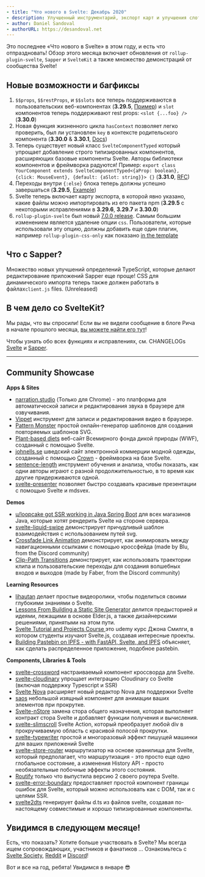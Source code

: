 ```yaml
---
- title: "Что нового в Svelte: Декабрь 2020"
- description: Улучшенный инструментарий, экспорт карт и улучшения слотов и контекста
- author: Daniel Sandoval
- authorURL: https://desandoval.net
---
```


Это последнее «Что нового в Svelte» в этом году, и есть что отпраздновать! Обзор этого месяца включает обновления от `rollup-plugin-svelte`, `Sapper` и `SvelteKit` а также множество демонстраций от сообщества Svelte!

## Новые возможности и багфиксы

1. `$$props`, `$$restProps`, и `$$slots` все теперь поддерживаются в пользовательских веб-компонентах (**3.29.5**, [Пример](https://svelte.dev/repl/ad8e6f39cd20403dacd1be84d71e498d?version=3.29.5)) и `slot` компонентов теперь поддерживают rest props: `<slot {...foo} />` (**3.30.0**)
2. Новая функция жизненного цикла `hasContext` позволяет легко проверить, был ли установлен `key` в контексте родительского компонента (**3.30.0** & **3.30.1**, [Docs](https://svelte.dev/docs#run-time-svelte-hascontext))
3. Теперь существует новый класс  `SvelteComponentTyped` который упрощает добавление строго типизированных компонентов, расширяющих базовые компоненты Svelte. Авторы библиотеки компонентов и фреймворка радуются! Пример: `export class YourComponent extends SvelteComponentTyped<{aProp: boolean}, {click: MouseEvent}, {default: {aSlot: string}}> {}` (**3.31.0**, [RFC](https://github.com/sveltejs/rfcs/pull/37))
4. Переходы внутри `{:else}` блока теперь должны успешно завершаться (**3.29.5**, [Example](https://svelte.dev/repl/49cef205e5da459594ef2eafcbd41593?version=3.29.5))
5. Svelte теперь включает карту экспорта, в которой явно указано, какие файлы можно импортировать из его пакета npm (**3.29.5** с некоторыми исправлениями в **3.29.6**, **3.29.7** и **3.30.0**)
6. `rollup-plugin-svelte` был новый [7.0.0 release](https://github.com/sveltejs/rollup-plugin-svelte/blob/master/CHANGELOG.md). Самым большим изменением является удаление опции  `css`. Пользователи, которые использовали эту опцию, должны добавить еще один плагин, например  `rollup-plugin-css-only` как показано [in the template](https://github.com/sveltejs/template/blob/5b1135c286f7a649daa99825a077586655051649/rollup.config.js#L48)


## Что с Sapper?
Множество новых улучшений определений TypeScript, которые делают редактирование приложений Sapper еще проще! CSS для динамического импорта теперь также должен работать в файлах`client.js` files. (Unreleased)

## В чем дело со SvelteKit?
Мы рады, что вы спросили! Если вы не видели сообщение в блоге Рича в начале прошлого месяца, [вы можете найти его тут](https://svelte.dev/blog/whats-the-deal-with-sveltekit)!

Чтобы узнать обо всех функциях и исправлениях, см. CHANGELOGs [Svelte](https://github.com/sveltejs/svelte/blob/master/CHANGELOG.md) и [Sapper](https://github.com/sveltejs/sapper/blob/master/CHANGELOG.md).

---

## Community Showcase

**Apps & Sites**
- [narration.studio](https://narration.studio/) (Только для Chrome) - это платформа для автоматической записи и редактирования звука в браузере для озвучивания.
- [Vippet](https://vippet.netlify.app/) инструмент для записи и редактирования видео в браузере.
- [Pattern Monster](https://pattern.monster/) простой онлайн-генератор шаблонов для создания повторяемых шаблонов SVG.
- [Plant-based diets](https://planetbaseddiets.panda.org/) веб-сайт Всемирного фонда дикой природы (WWF), созданный с помощью Svelte.
- [johnells.se](https://www.johnells.se/) шведский сайт электронной коммерции модной одежды, созданный с помощью [Crown](https://crownframework.com/) - фреймворка на базе Svelte.
- [sentence-length](https://sentence-length.netlify.app/) инструмент обучения и анализа, чтобы показать, как одни авторы играют с разной продолжительностью, в то время как другие придерживаются одной.
- [svelte-presenter](https://github.com/stephane-vanraes/svelte-presenter) позволяет быстро создавать красивые презентации с помощью Svelte и mdsvex.

**Demos**
- [u/loopcake got SSR working in Java Spring Boot](https://www.reddit.com/r/sveltejs/comments/jkh5up/svelte_ssr_but_its_java_spring_boot_and_its_native/) для всех магазинов Java, которые хотят рендерить Svelte на стороне сервера.
- [svelte-liquid-swipe](https://github.com/tncrazvan/svelte-liquid-swipe) демонстрирует причудливый шаблон взаимодействия с использованием путей svg.
- [Crossfade Link Animation](https://svelte.dev/repl/7f68e148caf04b2787bb6f296208f870?version=3.29.7) демонстрирует, как анимировать между навигационными ссылками с помощью кроссфейда (made by Blu, from the Discord community)
- [Clip-Path Transitions](https://svelte.dev/repl/b5ad281ae8024b629b545c70c9e8764d?version=3.29.7) демонстрирует, как использовать траектории клипа и пользовательские переходы для создания волшебных входов и выходов (made by Faber, from the Discord community)

**Learning Resources**
- [lihautan](https://www.youtube.com/channel/UCbmC3HP3FaAFdcZkui8YoMQ/featured) делает простые видеоролики, чтобы поделиться своими глубокими знаниями о Svelte.
- [Lessons From Building a Static Site Generator](https://nicholasreese.com/lessons-from-building-a-static-site-generator/) делится предысторией и идеями, лежащими в основе Elder.js, а также дизайнерскими решениями, принятыми на этом пути.
- [Svelte Tutorial and Projects Course ](https://www.udemy.com/course/svelte-tutorial-and-projects-course/) это udemy курс Джона Смилги, в котором студенты изучают Svelte.js, создавая интересные проекты.
- [Building Pastebin on IPFS - with FastAPI, Svelte, and IPFS](https://amalshaji.wtf/building-pastebin-on-ipfs-with-fastapi-svelte-and-ipfs) объясняет, как сделать распределенное приложение, подобное pastebin.


**Components, Libraries & Tools**
- [svelte-crossword](https://russellgoldenberg.github.io/svelte-crossword/) настраиваемый компонент кроссворда для Svelte.
- [svelte-cloudinary](https://github.com/cupcakearmy/svelte-cloudinary) упрощает интеграцию Cloudinary со Svelte (включая поддержку Typescript и SSR)
- [Svelte Nova](https://extensions.panic.com/extensions/sb.lao/sb.lao.svelte-nova/) расширяет новый редактор Nova для поддержки Svelte
- [saos](https://github.com/shiryel/saos) небольшой изящный компонент для анимации ваших элементов при прокрутке.
- [Svelte-nStore](https://github.com/lacikawiz/svelte-nStore) замена стора общего назначения, которая выполняет контракт стора Svelte и добавляет функции получения и вычисления.
- [svelte-slimscroll](https://github.com/MelihAltintas/svelte-slimscroll) Svelte Action, который преобразует любой div в прокручиваемую область с красивой полосой прокрутки.
- [svelte-typewriter](https://github.com/henriquehbr/svelte-typewriter) простой и многоразовый эффект пишущей машинки для ваших приложений Svelte
- [svelte-store-router](https://github.com/zyxd/svelte-store-router) маршрутизатор на основе хранилища для Svelte, который предполагает, что маршрутизация - это просто еще одно глобальное состояние, а изменения History API - просто необязательные побочные эффекты этого состояния.
- [Routify](https://routify.dev/blog/routify-2-released) только что выпустила версию 2 своего роутера Svelte.
- [svelte-error-boundary](https://www.npmjs.com/package/@crownframework/svelte-error-boundary) предоставляет простой компонент границы ошибок для Svelte, который можно использовать как с DOM, так и с целями SSR.
- [svelte2dts](https://www.npmjs.com/package/svelte2dts) генерирует файлы d.ts из файлов svelte, создавая по-настоящему совместимые и хорошо типизированные компоненты.

## Увидимся в следующем месяце!

Есть, что показать? Хотите больше участвовать в Svelte? Мы всегда ищем сопровождающих, участников и фанатиков ... Ознакомьтесь с [Svelte Society](https://sveltesociety.dev/), [Reddit](https://www.reddit.com/r/sveltejs/) и [Discord](https://discord.com/invite/yy75DKs)!

Вот и все на год, ребята! Увидимся в январе 😎
